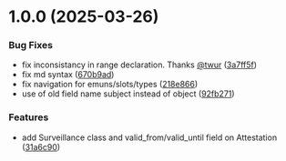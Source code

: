 # 1.0.0 (2025-03-26)


### Bug Fixes

* fix inconsistancy in range declaration. Thanks [@twur](https://github.com/twur) ([3a7ff5f](https://github.com/eclipse-dataspace-cap/cap-ontology/commit/3a7ff5f08e8a00b3c0053c089ea1d80a98ba6f03))
* fix md syntax ([670b9ad](https://github.com/eclipse-dataspace-cap/cap-ontology/commit/670b9addf0c1cc91724041ced4a408e27c03ba24))
* fix navigation for emuns/slots/types ([218e866](https://github.com/eclipse-dataspace-cap/cap-ontology/commit/218e8668778e901f285bebf97e174da64113a811))
* use of old field name subject instead of object ([92fb271](https://github.com/eclipse-dataspace-cap/cap-ontology/commit/92fb271118dfbf509eb8b475d469d594c73b4efe))


### Features

* add Surveillance class and valid_from/valid_until field on Attestation ([31a6c90](https://github.com/eclipse-dataspace-cap/cap-ontology/commit/31a6c905ccc2925d373ea49f1ddcc971cc8e3513))

